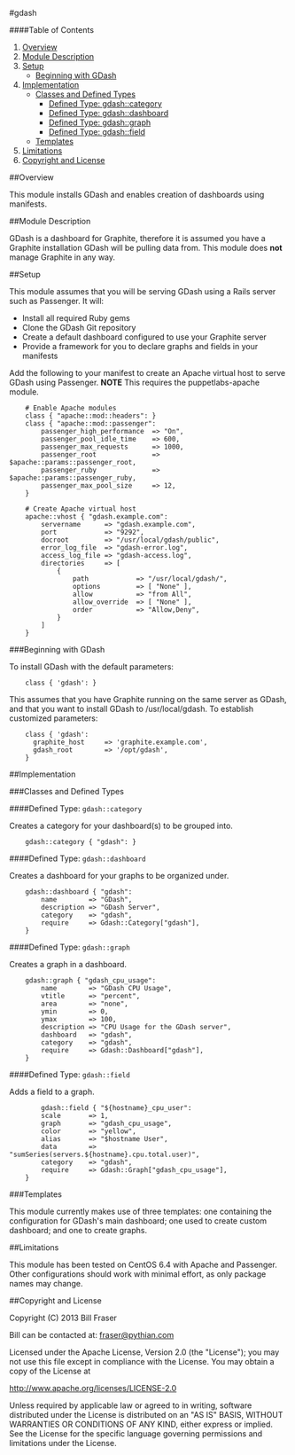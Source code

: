 #gdash

####Table of Contents

1. [Overview](#overview)
2. [Module Description](#module-description)
3. [Setup](#setup)
    * [Beginning with GDash](#beginning-with-gdash)
4. [Implementation](#implementation)
    * [Classes and Defined Types](#classes-and-defined-types)
        * [Defined Type: gdash::category](#defined-type-gdashcategory)
        * [Defined Type: gdash::dashboard](#defined-type-gdashdashboard)
        * [Defined Type: gdash::graph](#defined-type-gdashgraph)
        * [Defined Type: gdash::field](#defined-type-gdashfield)
    * [Templates](#templates)
5. [Limitations](#limitations)
6. [Copyright and License](#copyright-and-license)

##Overview

This module installs GDash and enables creation of dashboards using manifests.

##Module Description

GDash is a dashboard for Graphite, therefore it is assumed you have a Graphite installation GDash will be pulling data from. This module does **not** manage Graphite in any way.

##Setup

This module assumes that you will be serving GDash using a Rails server such as Passenger. It will:

* Install all required Ruby gems
* Clone the GDash Git repository
* Create a default dashboard configured to use your Graphite server
* Provide a framework for you to declare graphs and fields in your manifests

Add the following to your manifest to create an Apache virtual host to serve GDash using Passenger. **NOTE** This requires the puppetlabs-apache module.

```puppet
    # Enable Apache modules
    class { "apache::mod::headers": }
    class { "apache::mod::passenger":
        passenger_high_performance  => "On",
        passenger_pool_idle_time    => 600,
        passenger_max_requests      => 1000,
        passenger_root              => $apache::params::passenger_root,
        passenger_ruby              => $apache::params::passenger_ruby,
        passenger_max_pool_size     => 12,
    }

    # Create Apache virtual host
    apache::vhost { "gdash.example.com":
        servername      => "gdash.example.com",
        port            => "9292",
        docroot         => "/usr/local/gdash/public",
        error_log_file  => "gdash-error.log",
        access_log_file => "gdash-access.log",
        directories     => [
            {
                path            => "/usr/local/gdash/",
                options         => [ "None" ],
                allow           => "from All",
                allow_override  => [ "None" ],
                order           => "Allow,Deny",
            }
        ]
    }
```

###Beginning with GDash

To install GDash with the default parameters:

```puppet
    class { 'gdash': }
```

This assumes that you have Graphite running on the same server as GDash, and that you want to install GDash to /usr/local/gdash. To establish customized parameters:

```puppet
    class { 'gdash':
      graphite_host     => 'graphite.example.com',
      gdash_root        => '/opt/gdash',
    }
```

##Implementation

###Classes and Defined Types

####Defined Type: `gdash::category`

Creates a category for your dashboard(s) to be grouped into.

```puppet
    gdash::category { "gdash": }
```

####Defined Type: `gdash::dashboard`

Creates a dashboard for your graphs to be organized under.

```puppet
    gdash::dashboard { "gdash":
        name        => "GDash",
        description => "GDash Server",
        category    => "gdash",
        require     => Gdash::Category["gdash"],
    }
```

####Defined Type: `gdash::graph`

Creates a graph in a dashboard.

```puppet
    gdash::graph { "gdash_cpu_usage":
        name        => "GDash CPU Usage",
        vtitle      => "percent",
        area        => "none",
        ymin        => 0,
        ymax        => 100,
        description => "CPU Usage for the GDash server",
        dashboard   => "gdash",
        category    => "gdash",
        require     => Gdash::Dashboard["gdash"],
    }
```

####Defined Type: `gdash::field`

Adds a field to a graph.

```puppet
        gdash::field { "${hostname}_cpu_user":
        scale       => 1,
        graph       => "gdash_cpu_usage",
        color       => "yellow",
        alias       => "$hostname User",
        data        => "sumSeries(servers.${hostname}.cpu.total.user)",
        category    => "gdash",
        require     => Gdash::Graph["gdash_cpu_usage"],
    }
```

###Templates

This module currently makes use of three templates: one containing the configuration for GDash's main dashboard; one used to create custom dashboard; and one to create graphs.

##Limitations

This module has been tested on CentOS 6.4 with Apache and Passenger. Other configurations should work with minimal effort, as only package names may change.

##Copyright and License

Copyright (C) 2013 Bill Fraser

Bill can be contacted at: fraser@pythian.com

Licensed under the Apache License, Version 2.0 (the "License");
you may not use this file except in compliance with the License.
You may obtain a copy of the License at

  http://www.apache.org/licenses/LICENSE-2.0

Unless required by applicable law or agreed to in writing, software
distributed under the License is distributed on an "AS IS" BASIS,
WITHOUT WARRANTIES OR CONDITIONS OF ANY KIND, either express or implied.
See the License for the specific language governing permissions and
limitations under the License.
